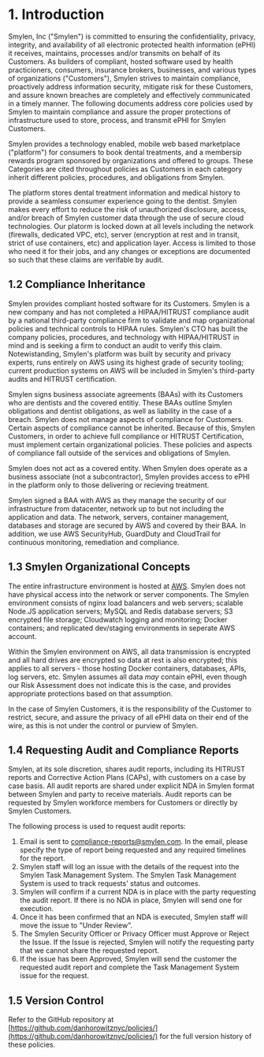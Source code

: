 # 1. Introduction

Smylen, Inc ("Smylen") is committed to ensuring the confidentiality, privacy, integrity, and availability of all electronic protected health information (ePHI) it receives, maintains, processes and/or transmits on behalf of its Customers. As builders of compliant, hosted software used by health practicioners, consumers, insurance brokers, businesses, and various types of organizations ("Customers"), Smylen strives to maintain compliance, proactively address information security, mitigate risk for these Customers, and assure known breaches are completely and effectively communicated in a timely manner. The following documents address core policies used by Smylen to maintain compliance and assure the proper protections of infrastructure used to store, process, and transmit ePHI for Smylen Customers.

Smylen provides a technology enabled, mobile web based marketplace ("platform") for consumers to book dental treatments, and a membersip rewards program sponsored by organizations and offered to groups. These Categories are cited throughout policies as Customers in each category inherit different policies, procedures, and obligations from Smylen. 

The platform stores dental treatment information and medical history to provide a seamless consumer experience going to the dentist. Smylen makes every effort to reduce the risk of unauthorized disclosure, access, and/or breach of Smylen customer data through the use of secure cloud technologies. Our platorm is locked down at all levels including the network (firewalls, dedicated VPC, etc), server (encryption at rest and in transit, strict of use containers, etc) and application layer. Access is limited to those who need it for their jobs, and any changes or exceptions are documented so such that these claims are verifable by audit. 

## 1.2 Compliance Inheritance

Smylen provides compliant hosted software for its Customers. Smylen is a new company and has not completed a HIPAA/HITRUST compliance audit by a national third-party compliance firm to validate and map organizational policies and technical controls to HIPAA rules. Smylen's CTO has built the company policies, procedures, and technology with HIPAA/HITRUST in mind and is seeking a firm to conduct an audit to verify this claim. Notewistanding, Smylen's platform was built by security and privacy experts, runs entirely on AWS using its highest grade of security tooling; current production systems on AWS will be included in Smylen's third-party audits and HITRUST certification.

Smylen signs business associate agreements (BAAs) with its Customers who are dentists and the covered entitiy. These BAAs outline Smylen obligations and dentist obligations, as well as liability in the case of a breach. Smylen does not manage aspects of compliance for Customers. Certain aspects of compliance cannot be inherited. Because of this, Smylen Customers, in order to achieve full compliance or HITRUST Certification, must implement certain organizational policies. These policies and aspects of compliance fall outside of the services and obligations of Smylen. 

Smylen does not act as a covered entity. When Smylen does operate as a business associate (not a subcontractor), Smylen provides access to ePHI in the platform only to those delivering or recieving treatment.

Smylen signed a BAA with AWS as they manage the security of our infrastructure from datacenter, network up to but not including the application and data. The network, servers, container management, databases and storage are secured by AWS and covered by their BAA. In addition, we use AWS SecurityHub, GuardDuty and CloudTrail for continuous monitoring, remediation and compliance.  

## 1.3 Smylen Organizational Concepts

The entire infrastructure environment is hosted at [AWS](https://aws.amazon.com/). Smylen does not have physical access into the network or server components. The Smylen environment consists of nginx load balancers and web servers; scalable Node.JS application servers; MySQL and Redis database servers; S3 encrypted file storage; Cloudwatch logging and monitoring; Docker containers; and replicated dev/staging environments in seperate AWS account.

Within the Smylen environment on AWS, all data transmission is encrypted and all hard drives are encrypted so data at rest is also encrypted; this applies to all servers - those hosting Docker containers, databases, APIs, log servers, etc. Smylen assumes all data *may* contain ePHI, even though our Risk Assessment does not indicate this is the case, and provides appropriate protections based on that assumption.

In the case of Smylen Customers, it is the responsibility of the Customer to restrict, secure, and assure the privacy of all ePHI data on their end of the wire, as this is not under the control or purview of Smylen.

## 1.4 Requesting Audit and Compliance Reports

Smylen, at its sole discretion, shares audit reports, including its HITRUST reports and Corrective Action Plans (CAPs), with customers on a case by case basis. All audit reports are shared under explicit NDA in Smylen format between Smylen and party to receive materials. Audit reports can be requested by Smylen workforce members for Customers or directly by Smylen Customers.

The following process is used to request audit reports:

1. Email is sent to compliance-reports@smylen.com. In the email, please specify the type of report being requested and any required timelines for the report.
2. Smylen staff will log an issue with the details of the request into the Smylen Task Management System. The Smylen Task Management System is used to track requests' status and outcomes.
3. Smylen will confirm if a current NDA is in place with the party requesting the audit report. If there is no NDA in place, Smylen will send one for execution.
4. Once it has been confirmed that an NDA is executed, Smylen staff will move the issue to "Under Review".
5. The Smylen Security Officer or Privacy Officer must Approve or Reject the Issue. If the Issue is rejected, Smylen will notify the requesting party that we cannot share the requested report.
6. If the issue has been Approved, Smylen will send the customer the requested audit report and complete the Task Management System issue for the request.

## 1.5 Version Control

Refer to the GitHub repository at [https://github.com/danhorowitznyc/policies/](https://github.com/danhorowitznyc/policies/) for the full version history of these policies.
